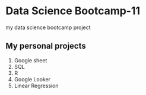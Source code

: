 # Data Science Bootcamp-11
my data science bootcamp project

## My personal projects
1. Google sheet
2. SQL
3. R
4. Google Looker
5. Linear Regression
